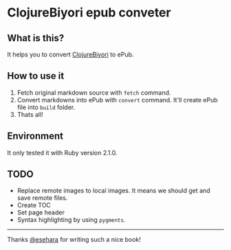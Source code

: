 # ClojureBiyori epub conveter

## What is this?

It helps you to convert [ClojureBiyori](https://github.com/esehara/ClojureBiyori) to ePub.


## How to use it

1. Fetch original markdown source with `fetch` command.
2. Convert markdowns into ePub with `convert` command. It'll create ePub file into `build` folder.
3. Thats all!

## Environment

It only tested it with Ruby version 2.1.0.

## TODO

- Replace remote images to local images. It means we should get and save remote files.
- Create TOC
- Set page header
- Syntax highlighting by using `pygments`.


----

Thanks [@esehara](https://github.com/esehara) for writing such a nice book!
